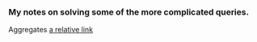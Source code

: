 ### My notes on solving some of the more complicated queries. 

Aggregates [a relative link](daily_work/SQL_zoo/06_joins_warmup.rb)
